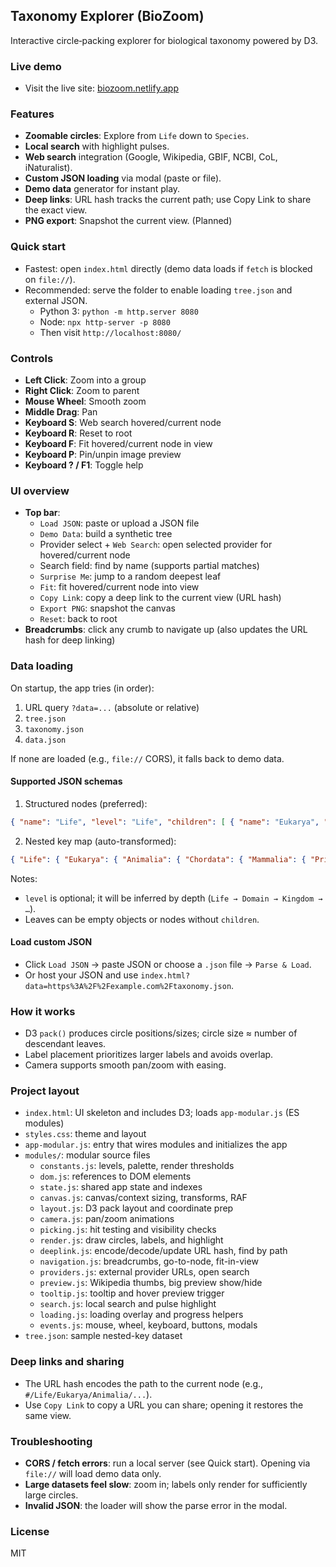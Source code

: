 ## Taxonomy Explorer (BioZoom)

Interactive circle‑packing explorer for biological taxonomy powered by D3.

### Live demo
- Visit the live site: [biozoom.netlify.app](https://biozoom.netlify.app/)

### Features
- **Zoomable circles**: Explore from `Life` down to `Species`.
- **Local search** with highlight pulses.
- **Web search** integration (Google, Wikipedia, GBIF, NCBI, CoL, iNaturalist).
- **Custom JSON loading** via modal (paste or file).
- **Demo data** generator for instant play.
- **Deep links**: URL hash tracks the current path; use Copy Link to share the exact view.
- **PNG export**: Snapshot the current view. (Planned)
 

### Quick start
- Fastest: open `index.html` directly (demo data loads if `fetch` is blocked on `file://`).
- Recommended: serve the folder to enable loading `tree.json` and external JSON.
  - Python 3: `python -m http.server 8080`
  - Node: `npx http-server -p 8080`
  - Then visit `http://localhost:8080/`

### Controls
- **Left Click**: Zoom into a group
- **Right Click**: Zoom to parent
- **Mouse Wheel**: Smooth zoom
- **Middle Drag**: Pan
- **Keyboard S**: Web search hovered/current node
- **Keyboard R**: Reset to root
- **Keyboard F**: Fit hovered/current node in view
- **Keyboard P**: Pin/unpin image preview
- **Keyboard ? / F1**: Toggle help

### UI overview
- **Top bar**:
  - `Load JSON`: paste or upload a JSON file
  - `Demo Data`: build a synthetic tree
  - Provider select + `Web Search`: open selected provider for hovered/current node
  - Search field: find by name (supports partial matches)
  - `Surprise Me`: jump to a random deepest leaf
  - `Fit`: fit hovered/current node into view
  - `Copy Link`: copy a deep link to the current view (URL hash)
  - `Export PNG`: snapshot the canvas
  - `Reset`: back to root
- **Breadcrumbs**: click any crumb to navigate up (also updates the URL hash for deep linking)

### Data loading
On startup, the app tries (in order):
1) URL query `?data=...` (absolute or relative)
2) `tree.json`
3) `taxonomy.json`
4) `data.json`

If none are loaded (e.g., `file://` CORS), it falls back to demo data.

#### Supported JSON schemas
1) Structured nodes (preferred):
```json
{ "name": "Life", "level": "Life", "children": [ { "name": "Eukarya", "children": [...] } ] }
```
2) Nested key map (auto-transformed):
```json
{ "Life": { "Eukarya": { "Animalia": { "Chordata": { "Mammalia": { "Primates": { "Hominidae": { "Homo sapiens": {} }}}}}}} }
```

Notes:
- `level` is optional; it will be inferred by depth (`Life → Domain → Kingdom → …`).
- Leaves can be empty objects or nodes without `children`.

#### Load custom JSON
- Click `Load JSON` → paste JSON or choose a `.json` file → `Parse & Load`.
- Or host your JSON and use `index.html?data=https%3A%2F%2Fexample.com%2Ftaxonomy.json`.

### How it works
- D3 `pack()` produces circle positions/sizes; circle size ≈ number of descendant leaves.
- Label placement prioritizes larger labels and avoids overlap.
- Camera supports smooth pan/zoom with easing.

### Project layout
- `index.html`: UI skeleton and includes D3; loads `app-modular.js` (ES modules)
- `styles.css`: theme and layout
- `app-modular.js`: entry that wires modules and initializes the app
- `modules/`: modular source files
  - `constants.js`: levels, palette, render thresholds
  - `dom.js`: references to DOM elements
  - `state.js`: shared app state and indexes
  - `canvas.js`: canvas/context sizing, transforms, RAF
  - `layout.js`: D3 pack layout and coordinate prep
  - `camera.js`: pan/zoom animations
  - `picking.js`: hit testing and visibility checks
  - `render.js`: draw circles, labels, and highlight
  - `deeplink.js`: encode/decode/update URL hash, find by path
  - `navigation.js`: breadcrumbs, go-to-node, fit-in-view
  - `providers.js`: external provider URLs, open search
  - `preview.js`: Wikipedia thumbs, big preview show/hide
  - `tooltip.js`: tooltip and hover preview trigger
  - `search.js`: local search and pulse highlight
  - `loading.js`: loading overlay and progress helpers
  - `events.js`: mouse, wheel, keyboard, buttons, modals
- `tree.json`: sample nested-key dataset

### Deep links and sharing
- The URL hash encodes the path to the current node (e.g., `#/Life/Eukarya/Animalia/...`).
- Use `Copy Link` to copy a URL you can share; opening it restores the same view.

### Troubleshooting
- **CORS / fetch errors**: run a local server (see Quick start). Opening via `file://` will load demo data only.
- **Large datasets feel slow**: zoom in; labels only render for sufficiently large circles.
- **Invalid JSON**: the loader will show the parse error in the modal.

### License
MIT 


